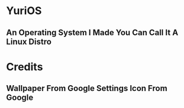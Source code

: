 # YuriOS
## An Operating System I Made You Can Call It A Linux Distro
# Credits
## Wallpaper From Google Settings Icon From Google
